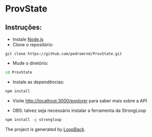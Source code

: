 # ProvState
## Instruções:
- Instale [Node.js](https://nodejs.org/en/download/)
- Clone o repositório:

```shell
git clone https://github.com/pedromrnd/ProvState.git
```
- Mude o diretório:
```bash
cd ProvState
```

- Instale as dependências:
```bash
npm install
```

- Visite [http://localhost:3000/explorer](http://localhost:3000/explorer) para saber mais sobre a API

- OBS: talvez seja necessário instalar a ferramenta da StrongLoop
```bash
npm install -g strongloop
```

The project is generated by [LoopBack](http://loopback.io).
